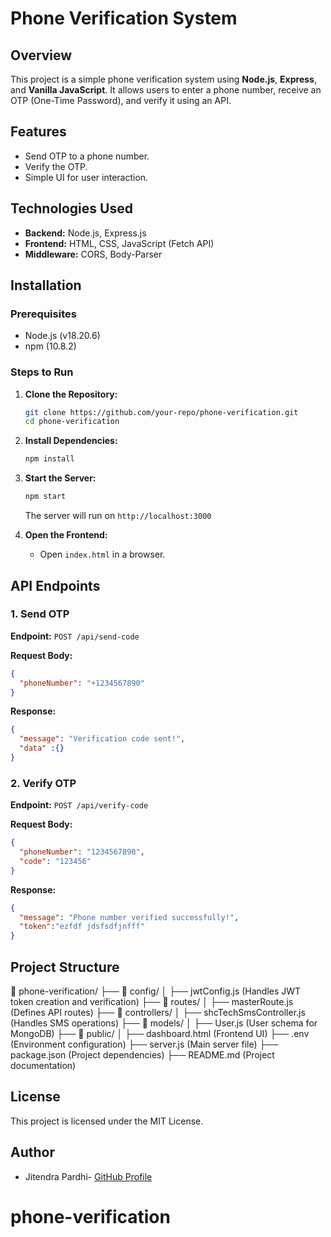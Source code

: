 # Phone Verification System

## Overview
This project is a simple phone verification system using **Node.js**, **Express**, and **Vanilla JavaScript**. It allows users to enter a phone number, receive an OTP (One-Time Password), and verify it using an API.

## Features
- Send OTP to a phone number.
- Verify the OTP.
- Simple UI for user interaction.

## Technologies Used
- **Backend:** Node.js, Express.js
- **Frontend:** HTML, CSS, JavaScript (Fetch API)
- **Middleware:** CORS, Body-Parser

## Installation

### Prerequisites
- Node.js (v18.20.6)
- npm (10.8.2)

### Steps to Run
1. **Clone the Repository:**
   ```sh
   git clone https://github.com/your-repo/phone-verification.git
   cd phone-verification
   ```

2. **Install Dependencies:**
   ```sh
   npm install
   ```

3. **Start the Server:**
   ```sh
   npm start
   ```
   The server will run on `http://localhost:3000`

4. **Open the Frontend:**
   - Open `index.html` in a browser.

## API Endpoints
### 1. Send OTP
**Endpoint:** `POST /api/send-code`

**Request Body:**
```json
{
  "phoneNumber": "+1234567890"
}
```

**Response:**
```json
{
  "message": "Verification code sent!",
  "data" :{}
}
```

### 2. Verify OTP
**Endpoint:** `POST /api/verify-code`

**Request Body:**
```json
{
  "phoneNumber": "1234567890",
  "code": "123456"
}
```

**Response:**
```json
{
  "message": "Phone number verified successfully!",
  "token":"ezfdf jdsfsdfjnfff"
}
```

## Project Structure
📂 phone-verification/
├── 📂 config/
│   ├── jwtConfig.js (Handles JWT token creation and verification)
├── 📂 routes/
│   ├── masterRoute.js (Defines API routes)
├── 📂 controllers/
│   ├── shcTechSmsController.js (Handles SMS operations)
├── 📂 models/
│   ├── User.js (User schema for MongoDB)
├── 📂 public/
│   ├── dashboard.html (Frontend UI)
├── .env (Environment configuration)
├── server.js (Main server file)
├── package.json (Project dependencies)
├── README.md (Project documentation)

## License
This project is licensed under the MIT License.

## Author
- Jitendra Pardhi- [GitHub Profile](https://github.com/your-profile)

# phone-verification
